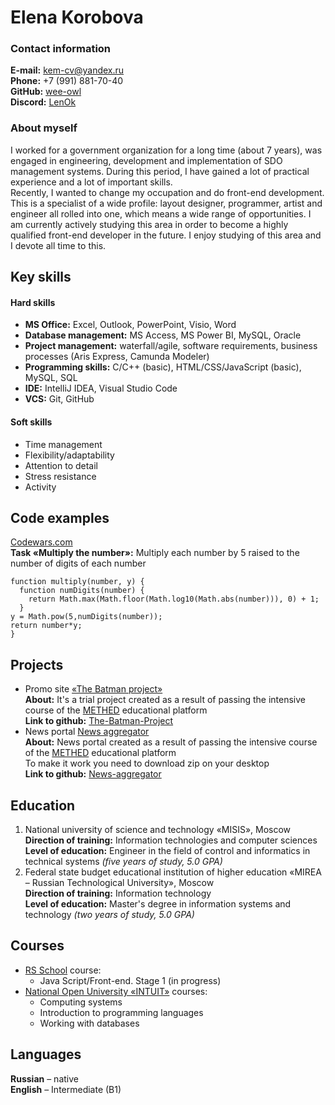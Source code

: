# Elena Korobova  

### Contact information  

**E-mail:**     kem-cv@yandex.ru  
**Phone:**      +7 (991) 881-70-40  
**GitHub:** [wee-owl](http://github.com/wee-owl)  
**Discord:** [LenOk](http://discordapp.com/users/#6731)  

### About myself  
I worked for a government organization for a long time (about 7 years), was engaged in engineering, development and implementation of SDO management systems. During this period, I have gained a lot of practical experience and a lot of important skills.  
Recently, I wanted to change my occupation and do front-end development. This is a specialist of a wide profile: layout designer, programmer, artist and engineer all rolled into one, which means a wide range of opportunities. I am currently actively studying this area in order to become a highly qualified front-end developer in the future. I enjoy studying of this area and I devote all time to this.

## Key skills  
#### Hard skills  
- **MS Office:** Excel, Outlook, PowerPoint, Visio, Word  
- **Database management:** MS Access, MS Power BI, MySQL, Oracle  
- **Project management:** waterfall/agile, software requirements, business processes (Aris Express, Camunda Modeler)  
- **Programming skills:** C/C++ (basic), HTML/CSS/JavaScript (basic), MySQL, SQL  
- **IDE:** IntelliJ IDEA, Visual Studio Code  
- **VCS:** Git, GitHub  
#### Soft skills  
- Time management  
- Flexibility/adaptability  
- Attention to detail  
- Stress resistance  
- Activity  

## Code examples  
[Codewars.com](https://www.codewars.com/)  
**Task «Multiply the number»:** Multiply each number by 5 raised to the number of digits of each number  

```  
function multiply(number, y) {  
  function numDigits(number) {  
    return Math.max(Math.floor(Math.log10(Math.abs(number))), 0) + 1;  
  }  
y = Math.pow(5,numDigits(number));  
return number*y;  
}  
```  

## Projects  
- Promo site [«The Batman project»](https://wee-owl.github.io/The-Batman-Project/)  
**About:** It's a trial project created as a result of passing the intensive course of the [METHED](https://methed.ru/) educational platform  
**Link to github:** [The-Batman-Project](https://github.com/wee-owl/The-Batman-Project/)  
- News portal [News aggregator](https://wee-owl.github.io/News-aggregator/)  
**About:** News portal created as a result of passing the intensive course of the [METHED](https://methed.ru/) educational platform  
To make it work you need to download zip on your desktop  
**Link to github:** [News-aggregator](https://github.com/wee-owl/News-aggregator)  

## Education  
1. National university of science and technology «MISIS», Moscow  
     **Direction of training:** Information technologies and computer sciences  
     **Level of education:** Engineer in the field of control and informatics in technical systems *(five years of study, 5.0 GPA)*  
2. Federal state budget educational institution of higher education «MIREA – Russian Technological University», Moscow  
     **Direction of training:** Information technology  
     **Level of education:** Master's degree in information systems and technology *(two years of study, 5.0 GPA)*  

## Courses  
* [RS School](https://rs.school/) course:  
    + Java Script/Front-end. Stage 1 (in progress)  
* [National Open University «INTUIT»](https://intuit.ru/) courses:  
    + Computing systems  
    + Introduction to programming languages  
    + Working with databases  

## Languages  
**Russian**  –  native  
**English**  –  Intermediate (B1)
